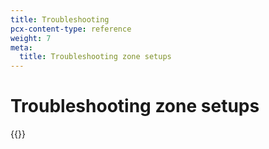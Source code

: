 ```yaml
---
title: Troubleshooting
pcx-content-type: reference
weight: 7
meta:
  title: Troubleshooting zone setups
---
```


# Troubleshooting zone setups

{{<directory-listing>}}
